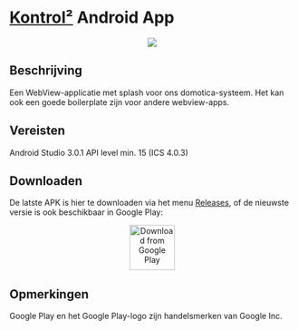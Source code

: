 # [Kontrol²](https://gregnau.github.io/PortiekVerlichting/) Android App
<p align="center">
  <img src="https://raw.githubusercontent.com/gregnau/Kontrol58/master/screenshot.gif" />
</p>

## Beschrijving
Een WebView-applicatie met splash voor ons domotica-systeem. Het kan ook een goede boilerplate zijn voor andere webview-apps.

## Vereisten
Android Studio 3.0.1
API level min. 15 (ICS 4.0.3)

## Downloaden
De latste APK is hier te downloaden via het menu [Releases](https://github.com/gregnau/Kontrol58/releases), 
of de nieuwste versie is ook beschikbaar in Google Play:
<p align="center">
  <img src="https://play.google.com/intl/en_us/badges/images/generic/en_badge_web_generic.png" alt="Download from Google Play" height="80">
</p>

## Opmerkingen
Google Play en het Google Play-logo zijn handelsmerken van Google Inc.
